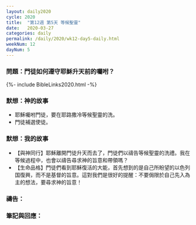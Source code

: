 ```yaml
---
layout: daily2020
cycle: 2020
title:  "第12週 第5天 等候聖靈"
date:   2020-03-27
categories: daily
permalink: /daily/2020/wk12-day5-daily.html
weekNum: 12
dayNum: 5
---
```


### 問題：門徒如何遵守耶穌升天前的囑咐？

{%- include BibleLinks2020.html -%}

### 默想：神的故事 
+ 耶穌囑咐門徒，要在耶路撒冷等候聖靈的洗。 
+ 門徒補選使徒。 

### 默想：我的故事
+ 【與神同行】耶穌離開門徒升天而去了，門徒們以禱告等候聖靈的洗禮。我在等候過程中，也會以禱告尋求神的旨意和帶領嗎？ 
+ 【生命品格】門徒們看到耶穌復活的大能，首先想到的是自己所盼望的以色列国復興，而不是基督的旨意。這對我們是很好的提醒：不要侷限於自己先入為主的想法，要尋求神的旨意！ 

### 禱告：

### 筆記與回應：
